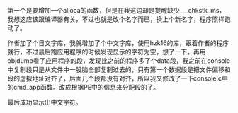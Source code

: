 第一个是要增加一个alloca的函数，但是在我这边却是提醒缺少___chkstk_ms，我想这应该跟编译器有关，不过也就是改个名字而已，换上个新名字，程序照样跑动了。

作者加了个日文字库，我就增加了个中文字库，使用hzk16的库，跟着作者的程序就行，不过最后跑应用程序的时候发现显示的字符为空，想了一下，再用objdump看了应用程序的段，发现比之前的程序多了个data段，我之前在console中复制段只是从文件中一股脑全部复制过去的，只有第一个数据段是把文件偏移和段的虚拟地址对齐了，后面几个段都没有对齐，所以我又修改了一下console.c中的cmd_app函数。改成根据PE中的信息来分配段的了。

最后成功显示出中文字符。